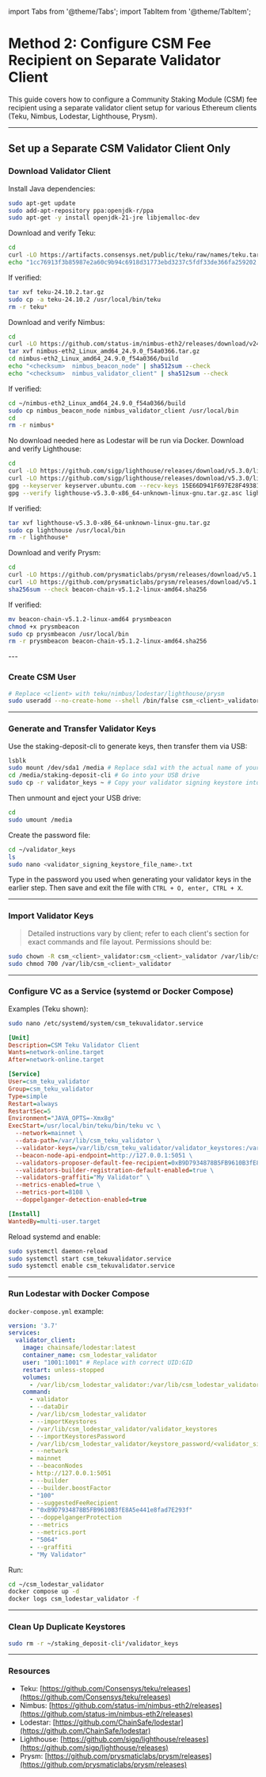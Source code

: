import Tabs from '@theme/Tabs';
import TabItem from '@theme/TabItem';

# Method 2: Configure CSM Fee Recipient on Separate Validator Client

This guide covers how to configure a Community Staking Module (CSM) fee recipient using a separate validator client setup for various Ethereum clients (Teku, Nimbus, Lodestar, Lighthouse, Prysm).

---

## Set up a Separate CSM Validator Client Only

### Download Validator Client

<Tabs>
  <TabItem value="teku" label="Teku">
Install Java dependencies:

```bash
sudo apt-get update
sudo add-apt-repository ppa:openjdk-r/ppa
sudo apt-get -y install openjdk-21-jre libjemalloc-dev
```

Download and verify Teku:

```bash
cd
curl -LO https://artifacts.consensys.net/public/teku/raw/names/teku.tar.gz/versions/24.10.2/teku-24.10.2.tar.gz
echo "1cc76913f3b85987e2a60c9b94c6918d31773ebd3237c5fdf33de366fa259202 teku-24.10.2.tar.gz" | sha256sum --check
```

If verified:

```bash
tar xvf teku-24.10.2.tar.gz
sudo cp -a teku-24.10.2 /usr/local/bin/teku
rm -r teku*
```
  </TabItem>
  <TabItem value="nimbus" label="Nimbus">
Download and verify Nimbus:

```bash
cd
curl -LO https://github.com/status-im/nimbus-eth2/releases/download/v24.9.0/nimbus-eth2_Linux_amd64_24.9.0_f54a0366.tar.gz
tar xvf nimbus-eth2_Linux_amd64_24.9.0_f54a0366.tar.gz
cd nimbus-eth2_Linux_amd64_24.9.0_f54a0366/build
echo "<checksum>  nimbus_beacon_node" | sha512sum --check
echo "<checksum>  nimbus_validator_client" | sha512sum --check
```

If verified:

```bash
cd ~/nimbus-eth2_Linux_amd64_24.9.0_f54a0366/build
sudo cp nimbus_beacon_node nimbus_validator_client /usr/local/bin
cd
rm -r nimbus*
```
  </TabItem>
  <TabItem value="lodestar" label="Lodestar">
No download needed here as Lodestar will be run via Docker.

  </TabItem>
  <TabItem value="lighthouse" label="Lighthouse">
Download and verify Lighthouse:

```bash
cd
curl -LO https://github.com/sigp/lighthouse/releases/download/v5.3.0/lighthouse-v5.3.0-x86_64-unknown-linux-gnu.tar.gz
curl -LO https://github.com/sigp/lighthouse/releases/download/v5.3.0/lighthouse-v5.3.0-x86_64-unknown-linux-gnu.tar.gz.asc
gpg --keyserver keyserver.ubuntu.com --recv-keys 15E66D941F697E28F49381F426416DC3F30674B0
gpg --verify lighthouse-v5.3.0-x86_64-unknown-linux-gnu.tar.gz.asc lighthouse-v5.3.0-x86_64-unknown-linux-gnu.tar.gz
```

If verified:

```bash
tar xvf lighthouse-v5.3.0-x86_64-unknown-linux-gnu.tar.gz
sudo cp lighthouse /usr/local/bin
rm -r lighthouse*
```

  </TabItem>
  <TabItem value="prysm" label="Prysm">
Download and verify Prysm:

```bash
cd
curl -LO https://github.com/prysmaticlabs/prysm/releases/download/v5.1.2/beacon-chain-v5.1.2-linux-amd64
curl -LO https://github.com/prysmaticlabs/prysm/releases/download/v5.1.2/beacon-chain-v5.1.2-linux-amd64.sha256
sha256sum --check beacon-chain-v5.1.2-linux-amd64.sha256
```

If verified:

```bash
mv beacon-chain-v5.1.2-linux-amd64 prysmbeacon
chmod +x prysmbeacon
sudo cp prysmbeacon /usr/local/bin
rm -r prysmbeacon beacon-chain-v5.1.2-linux-amd64.sha256
```
  </TabItem>
</Tabs>
---

### Create CSM User

```bash
# Replace <client> with teku/nimbus/lodestar/lighthouse/prysm
sudo useradd --no-create-home --shell /bin/false csm_<client>_validator
```

---

### Generate and Transfer Validator Keys

Use the staking-deposit-cli to generate keys, then transfer them via USB:

```bash
lsblk
sudo mount /dev/sda1 /media # Replace sda1 with the actual name of your USB drive.
cd /media/staking-deposit-cli # Go into your USB drive
sudo cp -r validator_keys ~ # Copy your validator signing keystore into the HOME directory of your node.
```

Then unmount and eject your USB drive:

```bash
cd
sudo umount /media
```


Create the password file:

```bash
cd ~/validator_keys
ls
sudo nano <validator_signing_keystore_file_name>.txt
```

Type in the password you used when generating your validator keys in the earlier step. Then save and exit the file with `CTRL + O, enter, CTRL + X`.

---

### Import Validator Keys

> Detailed instructions vary by client; refer to each client's section for exact commands and file layout. Permissions should be:

```bash
sudo chown -R csm_<client>_validator:csm_<client>_validator /var/lib/csm_<client>_validator
sudo chmod 700 /var/lib/csm_<client>_validator
```

---

### Configure VC as a Service (systemd or Docker Compose)

Examples (Teku shown):

```bash
sudo nano /etc/systemd/system/csm_tekuvalidator.service
```

```ini
[Unit]
Description=CSM Teku Validator Client
Wants=network-online.target
After=network-online.target

[Service]
User=csm_teku_validator
Group=csm_teku_validator
Type=simple
Restart=always
RestartSec=5
Environment="JAVA_OPTS=-Xmx8g"
ExecStart=/usr/local/bin/teku/bin/teku vc \
  --network=mainnet \
  --data-path=/var/lib/csm_teku_validator \
  --validator-keys=/var/lib/csm_teku_validator/validator_keystores:/var/lib/csm_teku_validator/keystore_password \
  --beacon-node-api-endpoint=http://127.0.0.1:5051 \
  --validators-proposer-default-fee-recipient=0xB9D7934878B5FB9610B3fE8A5e441e8fad7E293f \
  --validators-builder-registration-default-enabled=true \
  --validators-graffiti="My Validator" \
  --metrics-enabled=true \
  --metrics-port=8108 \
  --doppelganger-detection-enabled=true

[Install]
WantedBy=multi-user.target
```

Reload systemd and enable:

```bash
sudo systemctl daemon-reload
sudo systemctl start csm_tekuvalidator.service
sudo systemctl enable csm_tekuvalidator.service
```

---

### Run Lodestar with Docker Compose

`docker-compose.yml` example:

```yaml
version: '3.7'
services:
  validator_client:
    image: chainsafe/lodestar:latest
    container_name: csm_lodestar_validator
    user: "1001:1001" # Replace with correct UID:GID
    restart: unless-stopped
    volumes:
      - /var/lib/csm_lodestar_validator:/var/lib/csm_lodestar_validator
    command:
      - validator
      - --dataDir
      - /var/lib/csm_lodestar_validator
      - --importKeystores
      - /var/lib/csm_lodestar_validator/validator_keystores
      - --importKeystoresPassword
      - /var/lib/csm_lodestar_validator/keystore_password/<validator_signing_keystore_password_file_name>.txt
      - --network
      - mainnet
      - --beaconNodes
      - http://127.0.0.1:5051
      - --builder
      - --builder.boostFactor
      - "100"
      - --suggestedFeeRecipient
      - "0xB9D7934878B5FB9610B3fE8A5e441e8fad7E293f"
      - --doppelgangerProtection
      - --metrics
      - --metrics.port
      - "5064"
      - --graffiti
      - "My Validator"
```

Run:

```bash
cd ~/csm_lodestar_validator
docker compose up -d
docker logs csm_lodestar_validator -f
```

---

### Clean Up Duplicate Keystores

```bash
sudo rm -r ~/staking_deposit-cli*/validator_keys
```

---

### Resources

* Teku: [https://github.com/Consensys/teku/releases](https://github.com/Consensys/teku/releases)
* Nimbus: [https://github.com/status-im/nimbus-eth2/releases](https://github.com/status-im/nimbus-eth2/releases)
* Lodestar: [https://github.com/ChainSafe/lodestar](https://github.com/ChainSafe/lodestar)
* Lighthouse: [https://github.com/sigp/lighthouse/releases](https://github.com/sigp/lighthouse/releases)
* Prysm: [https://github.com/prysmaticlabs/prysm/releases](https://github.com/prysmaticlabs/prysm/releases)